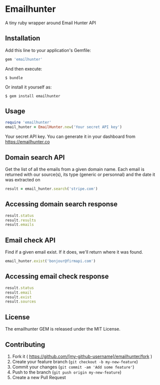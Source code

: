 # Emailhunter

A tiny ruby wrapper around Email Hunter API 

## Installation

Add this line to your application's Gemfile:

```ruby
gem 'emailhunter'
```

And then execute:

    $ bundle

Or install it yourself as:

    $ gem install emailhunter

## Usage

```ruby
require 'emailhunter'
email_hunter = EmailHunter.new('Your secret API key')

```
Your secret API key. You can generate it in your dashboard from https://emailhunter.co

## Domain search API
Get the list of all the emails from a given domain name. Each email is returned with our source(s), its type (generic or personnal) and the date it was extracted on
```ruby
result = email_hunter.search('stripe.com')
```

## Accessing domain search response
```ruby
result.status
result.results
result.emails
```


## Email check API
Find if a given email exist. If it does, we'll return where it was found.
```ruby
email_hunter.exist('bonjour@firmapi.com')
```

## Accessing email check response
```ruby
result.status
result.email
result.exist
result.sources
```

## License
The emailhunter GEM is released under the MIT License.


## Contributing

1. Fork it ( https://github.com/[my-github-username]/emailhunter/fork )
2. Create your feature branch (`git checkout -b my-new-feature`)
3. Commit your changes (`git commit -am 'Add some feature'`)
4. Push to the branch (`git push origin my-new-feature`)
5. Create a new Pull Request
